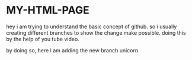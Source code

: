 # MY-HTML-PAGE
hey i am trying to understand the basic concept of github.
so i usually creating different branches to show the change make possible.
doing this by the help of you tube video.

by doing so,
here i am adding the new branch unicorn.
